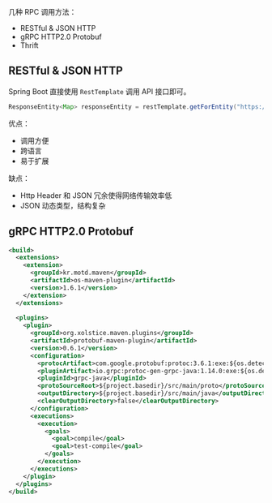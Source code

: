 
几种 RPC 调用方法：

- RESTful & JSON HTTP
- gRPC HTTP2.0 Protobuf
- Thrift
<a name="TChxb"></a>
## RESTful & JSON HTTP
Spring Boot 直接使用 `RestTemplate` 调用 API 接口即可。
```java
ResponseEntity<Map> responseEntity = restTemplate.getForEntity("https://docker.leryn.top/v2/_catalog", Map.class);
```
优点：

- 调用方便
- 跨语言
- 易于扩展

缺点：

- Http Header 和 JSON 冗余使得网络传输效率低
- JSON 动态类型，结构复杂
<a name="XSfiq"></a>
## gRPC HTTP2.0 Protobuf
```xml
<build>
  <extensions>
    <extension>
      <groupId>kr.motd.maven</groupId>
      <artifactId>os-maven-plugin</artifactId>
      <version>1.6.1</version>
    </extension>
  </extensions>
  
  <plugins>
    <plugin>
      <groupId>org.xolstice.maven.plugins</groupId>
      <artifactId>protobuf-maven-plugin</artifactId>
      <version>0.6.1</version>
      <configuration>
        <protocArtifact>com.google.protobuf:protoc:3.6.1:exe:${os.detected.classifier}</protocArtifact>
        <pluginArtifact>io.grpc:protoc-gen-grpc-java:1.14.0:exe:${os.detected.classifier}</pluginArtifact>
        <pluginId>grpc-java</pluginId>
        <protoSourceRoot>${project.basedir}/src/main/proto</protoSourceRoot>
        <outputDirectory>${project.basedir}/src/main/java</outputDirectory>
        <clearOutputDirectory>false</clearOutputDirectory>
      </configuration>
      <executions>
        <execution>
          <goals>
            <goal>compile</goal>
            <goal>test-compile</goal>
          </goals>
        </execution>
      </executions>
    </plugin>
  </plugins>
</build>
```
